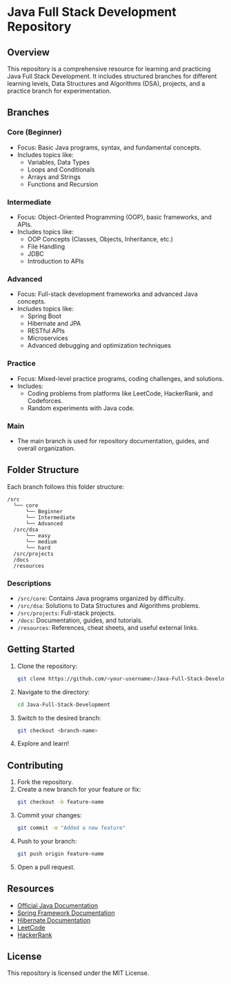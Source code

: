 # Java Full Stack Development Repository

## Overview
This repository is a comprehensive resource for learning and practicing Java Full Stack Development. It includes structured branches for different learning levels, Data Structures and Algorithms (DSA), projects, and a practice branch for experimentation.

## Branches
### Core (Beginner)
- Focus: Basic Java programs, syntax, and fundamental concepts.
- Includes topics like:
  - Variables, Data Types
  - Loops and Conditionals
  - Arrays and Strings
  - Functions and Recursion

### Intermediate
- Focus: Object-Oriented Programming (OOP), basic frameworks, and APIs.
- Includes topics like:
  - OOP Concepts (Classes, Objects, Inheritance, etc.)
  - File Handling
  - JDBC
  - Introduction to APIs

### Advanced
- Focus: Full-stack development frameworks and advanced Java concepts.
- Includes topics like:
  - Spring Boot
  - Hibernate and JPA
  - RESTful APIs
  - Microservices
  - Advanced debugging and optimization techniques

### Practice
- Focus: Mixed-level practice programs, coding challenges, and solutions.
- Includes:
  - Coding problems from platforms like LeetCode, HackerRank, and Codeforces.
  - Random experiments with Java code.

### Main
- The main branch is used for repository documentation, guides, and overall organization.

## Folder Structure
Each branch follows this folder structure:
```
/src
  └── core
      └── Beginner
      └── Intermediate
      └── Advanced
  /src/dsa
      └── easy
      └── medium
      └── hard
  /src/projects
  /docs
  /resources
```

### **Descriptions**
- `/src/core`: Contains Java programs organized by difficulty.
- `/src/dsa`: Solutions to Data Structures and Algorithms problems.
- `/src/projects`: Full-stack projects.
- `/docs`: Documentation, guides, and tutorials.
- `/resources`: References, cheat sheets, and useful external links.

## Getting Started
1. Clone the repository:
   ```bash
   git clone https://github.com/<your-username>/Java-Full-Stack-Development.git
   ```
2. Navigate to the directory:
   ```bash
   cd Java-Full-Stack-Development
   ```
3. Switch to the desired branch:
   ```bash
   git checkout <branch-name>
   ```
4. Explore and learn!

## Contributing
1. Fork the repository.
2. Create a new branch for your feature or fix:
   ```bash
   git checkout -b feature-name
   ```
3. Commit your changes:
   ```bash
   git commit -m "Added a new feature"
   ```
4. Push to your branch:
   ```bash
   git push origin feature-name
   ```
5. Open a pull request.

## Resources
- [Official Java Documentation](https://docs.oracle.com/javase/)
- [Spring Framework Documentation](https://spring.io/projects/spring-framework)
- [Hibernate Documentation](https://hibernate.org/)
- [LeetCode](https://leetcode.com/)
- [HackerRank](https://www.hackerrank.com/)

## License
This repository is licensed under the MIT License.
